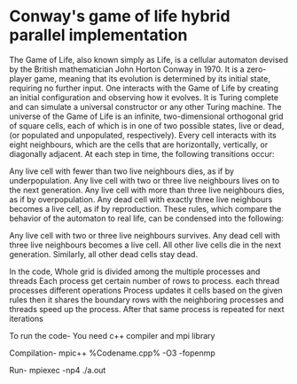 # Conway's game of life hybrid parallel implementation
  The Game of Life, also known simply as Life, is a cellular automaton devised by the British mathematician John Horton Conway in 1970.
 It is a zero-player game, meaning that its evolution is determined by its initial state, requiring no further input. 
One interacts with the Game of Life by creating an initial configuration and observing how it evolves. 
It is Turing complete and can simulate a universal constructor or any other Turing machine.
The universe of the Game of Life is an infinite, two-dimensional orthogonal grid of square cells, each of which is in one of two possible states, live or dead, (or populated and unpopulated, respectively). 
Every cell interacts with its eight neighbours, which are the cells that are horizontally, vertically, or diagonally adjacent. At each step in time, the following transitions occur:

Any live cell with fewer than two live neighbours dies, as if by underpopulation.
Any live cell with two or three live neighbours lives on to the next generation.
Any live cell with more than three live neighbours dies, as if by overpopulation.
Any dead cell with exactly three live neighbours becomes a live cell, as if by reproduction.
These rules, which compare the behavior of the automaton to real life, can be condensed into the following:

Any live cell with two or three live neighbours survives.
Any dead cell with three live neighbours becomes a live cell.
All other live cells die in the next generation. Similarly, all other dead cells stay dead.

In the code, Whole grid is divided among the multiple processes and threads
Each process get certain number of rows to process. each thread processes different operations
Process updates it cells based on the given rules then it shares the boundary rows with the neighboring processes and threads speed up the process.
After that same process is repeated for next iterations

To run the code-
You need c++ compiler and mpi library 


Compilation- mpic++ %Codename.cpp% -O3 -fopenmp


Run- mpiexec -np4 ./a.out
